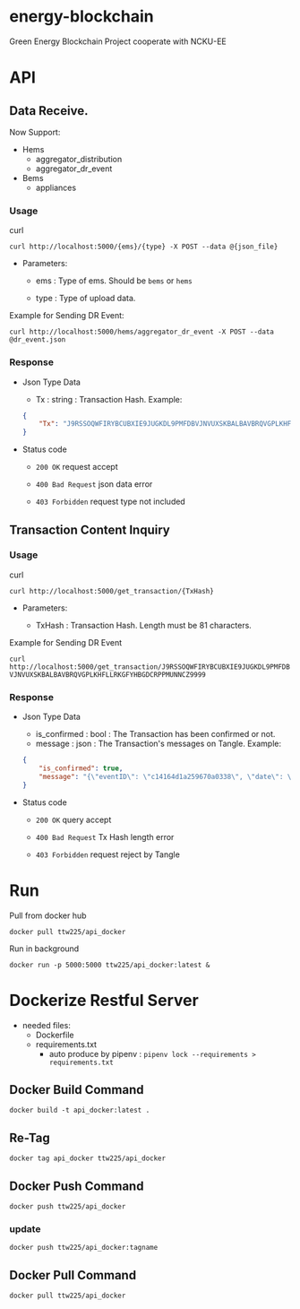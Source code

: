 energy-blockchain
===
Green Energy Blockchain Project cooperate with NCKU-EE

# API
## Data Receive.
Now Support:

+ Hems
    + aggregator_distribution
    + aggregator_dr_event
+ Bems
    + appliances

### Usage

curl

`curl http://localhost:5000/{ems}/{type} -X POST --data @{json_file}`

+ Parameters:

    + ems : Type of ems. Should be `bems` or `hems`

    + type : Type of upload data.

Example for Sending DR Event:

`curl http://localhost:5000/hems/aggregator_dr_event -X POST --data @dr_event.json`

### Response

+ Json Type Data
    + Tx : string : Transaction Hash.
    Example:
    ```json
    {
        "Tx": "J9RSSOQWFIRYBCUBXIE9JUGKDL9PMFDBVJNVUXSKBALBAVBRQVGPLKHFLLRKGFYHBGDCRPPMUNNCZ9999"
    }
    ```

+ Status code
    + `200 OK`
        request accept

    + `400 Bad Request`
        json data error

    + `403 Forbidden`
        request type not included


## Transaction Content Inquiry

### Usage

curl

`curl http://localhost:5000/get_transaction/{TxHash}`

+ Parameters:

    + TxHash : Transaction Hash. Length must be 81 characters.

Example for Sending DR Event

`curl http://localhost:5000/get_transaction/J9RSSOQWFIRYBCUBXIE9JUGKDL9PMFDBVJNVUXSKBALBAVBRQVGPLKHFLLRKGFYHBGDCRPPMUNNCZ9999`

### Response

+ Json Type Data
    + is_confirmed : bool : The Transaction has been confirmed or not.
    + message : json : The Transaction's messages on Tangle.
    Example:
    ```json
    {
        "is_confirmed": true,
        "message": "{\"eventID\": \"c14164d1a259670a0338\", \"date\": \"2019-05-03T00:00:24\", \"value\": \"ODY1Nzg0ODliNjMwMTRjYTgyMTQxZmNkOGVmMDk2OWViY2FiN2Q5ZWVjMWExZGM1YmYzY2E0ZjljMjM1MTkwNw==\"}"
    }
    ```

+ Status code
    + `200 OK`
        query accept

    + `400 Bad Request`
        Tx Hash length error

    + `403 Forbidden`
        request reject by Tangle

# Run
Pull from docker hub

`docker pull ttw225/api_docker`

Run in background

`docker run -p 5000:5000 ttw225/api_docker:latest &`

# Dockerize Restful Server
+ needed files:
    + Dockerfile
    + requirements.txt
        + auto produce by pipenv : `pipenv lock --requirements > requirements.txt`
## Docker Build Command
`docker build -t api_docker:latest .`

## Re-Tag
`docker tag api_docker ttw225/api_docker`

## Docker Push Command
`docker push ttw225/api_docker`

### update
`docker push ttw225/api_docker:tagname`

## Docker Pull Command
`docker pull ttw225/api_docker`